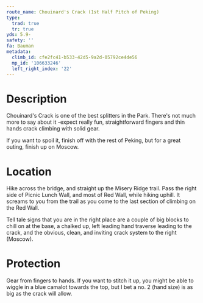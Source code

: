 ```yaml
---
route_name: Chouinard's Crack (1st Half Pitch of Peking)
type:
  trad: true
  tr: true
yds: 5.9-
safety: ''
fa: Bauman
metadata:
  climb_id: cfe2fc41-b533-42d5-9a2d-05792ce4de56
  mp_id: '106633246'
  left_right_index: '22'
---
```

# Description
Chouinard's Crack is one of the best splitters in the Park.  There's not much more to say about it -expect really fun, straightforward fingers and thin hands crack climbing with solid gear.

If you want to spoil it, finish off with the rest of Peking, but for a great outing, finish up on Moscow.

# Location
Hike across the bridge, and straight up the Misery Ridge trail.  Pass the right side of Picnic Lunch Wall, and most of Red Wall, while hiking uphill.  It screams to you from the trail as you come to the last section of climbing on the Red Wall.

Tell tale signs that you are in the right place are a couple of big blocks to chill on at the base, a chalked up, left leading hand traverse leading to the crack, and the obvious, clean, and inviting crack system to the right (Moscow).

# Protection
Gear from fingers to hands.  If you want to stitch it up, you might be able to wiggle in a blue camalot towards the top, but I bet a no. 2 (hand size) is as big as the crack will allow.
